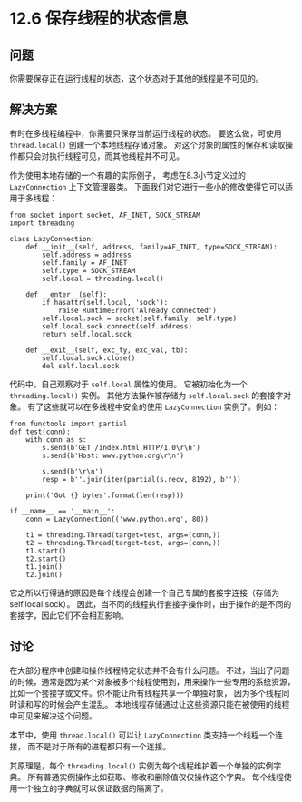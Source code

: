 

# 12.6 保存线程的状态信息

## 问题

你需要保存正在运行线程的状态，这个状态对于其他的线程是不可见的。

## 解决方案

有时在多线程编程中，你需要只保存当前运行线程的状态。 要这么做，可使用 `thread.local()` 创建一个本地线程存储对象。
对这个对象的属性的保存和读取操作都只会对执行线程可见，而其他线程并不可见。

作为使用本地存储的一个有趣的实际例子， 考虑在8.3小节定义过的 `LazyConnection` 上下文管理器类。
下面我们对它进行一些小的修改使得它可以适用于多线程：

    
    
    from socket import socket, AF_INET, SOCK_STREAM
    import threading
    
    class LazyConnection:
        def __init__(self, address, family=AF_INET, type=SOCK_STREAM):
            self.address = address
            self.family = AF_INET
            self.type = SOCK_STREAM
            self.local = threading.local()
    
        def __enter__(self):
            if hasattr(self.local, 'sock'):
                raise RuntimeError('Already connected')
            self.local.sock = socket(self.family, self.type)
            self.local.sock.connect(self.address)
            return self.local.sock
    
        def __exit__(self, exc_ty, exc_val, tb):
            self.local.sock.close()
            del self.local.sock
    

代码中，自己观察对于 `self.local` 属性的使用。 它被初始化为一个 `threading.local()` 实例。 其他方法操作被存储为
`self.local.sock` 的套接字对象。 有了这些就可以在多线程中安全的使用 `LazyConnection` 实例了。例如：

    
    
    from functools import partial
    def test(conn):
        with conn as s:
            s.send(b'GET /index.html HTTP/1.0\r\n')
            s.send(b'Host: www.python.org\r\n')
    
            s.send(b'\r\n')
            resp = b''.join(iter(partial(s.recv, 8192), b''))
    
        print('Got {} bytes'.format(len(resp)))
    
    if __name__ == '__main__':
        conn = LazyConnection(('www.python.org', 80))
    
        t1 = threading.Thread(target=test, args=(conn,))
        t2 = threading.Thread(target=test, args=(conn,))
        t1.start()
        t2.start()
        t1.join()
        t2.join()
    

它之所以行得通的原因是每个线程会创建一个自己专属的套接字连接（存储为self.local.sock）。
因此，当不同的线程执行套接字操作时，由于操作的是不同的套接字，因此它们不会相互影响。

## 讨论

在大部分程序中创建和操作线程特定状态并不会有什么问题。 不过，当出了问题的时候，通常是因为某个对象被多个线程使用到，用来操作一些专用的系统资源，
比如一个套接字或文件。你不能让所有线程共享一个单独对象， 因为多个线程同时读和写的时候会产生混乱。
本地线程存储通过让这些资源只能在被使用的线程中可见来解决这个问题。

本节中，使用 `thread.local()` 可以让 `LazyConnection` 类支持一个线程一个连接， 而不是对于所有的进程都只有一个连接。

其原理是，每个 `threading.local()` 实例为每个线程维护着一个单独的实例字典。 所有普通实例操作比如获取、修改和删除值仅仅操作这个字典。
每个线程使用一个独立的字典就可以保证数据的隔离了。

